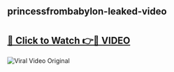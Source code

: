 ## princessfrombabylon-leaked-video 

# <h2><a href="http://freeplayer.one?title=princessfrombabylon-leaked-video&ref=21J">🔗 Click to Watch 👉🔴 VIDEO</a></h2>

<a href="http://freeplayer.one?title=princessfrombabylon-leaked-video&ref=21J" rel="nofollow" data-target="animated-image.originalLink"><img src="https://i.ibb.co.com/xMMVF88/686577567.gif" alt="Viral Video Original" style="max-width: 100%; display: inline-block;" data-target="animated-image.originalImage"></a>

